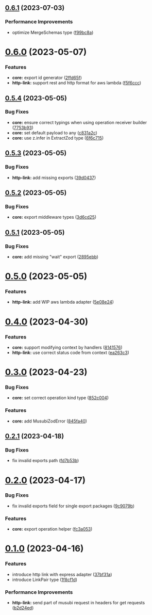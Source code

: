 ## [0.6.1](https://github.com/TheUnderScorer/musubi/compare/http-link-v0.6.0...http-link-v0.6.1) (2023-07-03)


### Performance Improvements

* optimize MergeSchemas type ([f99bc8a](https://github.com/TheUnderScorer/musubi/commit/f99bc8a309f8130a8a9d281d17cda76d1b43a021))

# [0.6.0](https://github.com/TheUnderScorer/musubi/compare/http-link-v0.5.4...http-link-v0.6.0) (2023-05-07)


### Features

* **core:** export id generator ([2ffd65f](https://github.com/TheUnderScorer/musubi/commit/2ffd65f190e1b987d14c38ef67cae318aca9d58c))
* **http-link:** support rest and http format for aws lambda ([f5f6ccc](https://github.com/TheUnderScorer/musubi/commit/f5f6ccc7586c35f1bd0fea4c4f47ac9a0b980cba))

## [0.5.4](https://github.com/TheUnderScorer/musubi/compare/http-link-v0.5.3...http-link-v0.5.4) (2023-05-05)


### Bug Fixes

* **core:** ensure correct typings when using operation receiver builder ([7753b93](https://github.com/TheUnderScorer/musubi/commit/7753b93c40b36a4589a2922dc8bad0dac2c28a11))
* **core:** set default payload to any ([c831a2c](https://github.com/TheUnderScorer/musubi/commit/c831a2c6e85aeb8afef2015dbbbd871008d48c64))
* **core:** use z.infer in ExtractZod type ([6f6c715](https://github.com/TheUnderScorer/musubi/commit/6f6c715f5fed461f40025310faaa014e178993aa))

## [0.5.3](https://github.com/TheUnderScorer/musubi/compare/http-link-v0.5.2...http-link-v0.5.3) (2023-05-05)


### Bug Fixes

* **http-link:** add missing exports ([39d0437](https://github.com/TheUnderScorer/musubi/commit/39d0437517fef9ed32628e680b03a0fc12f5058a))

## [0.5.2](https://github.com/TheUnderScorer/musubi/compare/http-link-v0.5.1...http-link-v0.5.2) (2023-05-05)


### Bug Fixes

* **core:** export middleware types ([3d6cd25](https://github.com/TheUnderScorer/musubi/commit/3d6cd250cf4ccf389dcda8164cae8fcfb52b6410))

## [0.5.1](https://github.com/TheUnderScorer/musubi/compare/http-link-v0.5.0...http-link-v0.5.1) (2023-05-05)


### Bug Fixes

* **core:** add missing "wait" export ([2895ebb](https://github.com/TheUnderScorer/musubi/commit/2895ebb381d49dfc02277f4ee5ecd100aabe660a))

# [0.5.0](https://github.com/TheUnderScorer/musubi/compare/http-link-v0.4.0...http-link-v0.5.0) (2023-05-05)


### Features

* **http-link:** add WIP aws lambda adapter ([5e08e24](https://github.com/TheUnderScorer/musubi/commit/5e08e242f7a04f1ba7ac2adcec9120789f0c0968))

# [0.4.0](https://github.com/TheUnderScorer/musubi/compare/http-link-v0.3.0...http-link-v0.4.0) (2023-04-30)


### Features

* **core:** support modifying context by handlers ([8141576](https://github.com/TheUnderScorer/musubi/commit/8141576997da59d6cd519f901a921c133607931e))
* **http-link:** use correct status code from context ([ea263c3](https://github.com/TheUnderScorer/musubi/commit/ea263c3ed1ff742a0c4fe80e297b2dbf3eaf825e))

# [0.3.0](https://github.com/TheUnderScorer/musubi/compare/http-link-v0.2.1...http-link-v0.3.0) (2023-04-23)


### Bug Fixes

* **core:** set correct operation kind type ([852c004](https://github.com/TheUnderScorer/musubi/commit/852c0049bd5e70fedaa8ff8ae0650d276c5c9f28))


### Features

* **core:** add MusubiZodError ([845fa40](https://github.com/TheUnderScorer/musubi/commit/845fa4007454fae3b1f45f2eb43bd126a1b06574))

## [0.2.1](https://github.com/TheUnderScorer/musubi/compare/http-link-v0.2.0...http-link-v0.2.1) (2023-04-18)


### Bug Fixes

* fix invalid exports path ([fd7b53b](https://github.com/TheUnderScorer/musubi/commit/fd7b53be9c5e9f02d295f8584001a3b637ea733e))

# [0.2.0](https://github.com/TheUnderScorer/musubi/compare/http-link-v0.1.0...http-link-v0.2.0) (2023-04-17)


### Bug Fixes

* fix invalid exports field for single export packages ([9c9079b](https://github.com/TheUnderScorer/musubi/commit/9c9079b6a31b840307e67ba1ea21a9142b778470))


### Features

* **core:** export operation helper ([fc3a053](https://github.com/TheUnderScorer/musubi/commit/fc3a0531bcf212c1f675c23e309777dc6fb14f16))

# [0.1.0](https://github.com/TheUnderScorer/musubi/compare/http-link-v0.0.1...http-link-v0.1.0) (2023-04-16)


### Features

* introduce http link with express adapter ([37bf31a](https://github.com/TheUnderScorer/musubi/commit/37bf31ac14229944233ec18f55e3df3deb41596e))
* introduce LinkPair type ([1f8cf1d](https://github.com/TheUnderScorer/musubi/commit/1f8cf1d65c533f17eee7de905a23629f3731f0ec))


### Performance Improvements

* **http-link:** send part of musubi request in headers for get requests ([b2d24ed](https://github.com/TheUnderScorer/musubi/commit/b2d24ed9def465ad63148ba951ba62213681e5fe))
